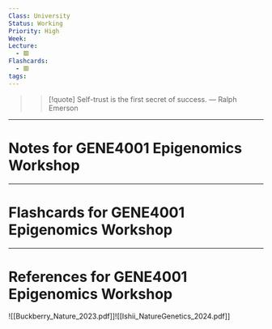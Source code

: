 ```yaml
---
Class: University
Status: Working
Priority: High
Week: 
Lecture:
  - 🟥
Flashcards:
  - 🟥
tags:
---
```

> > [!quote] Self-trust is the first secret of success.
> — Ralph Emerson

---
# Notes for GENE4001 Epigenomics Workshop


---
# Flashcards for GENE4001 Epigenomics Workshop


---
# References for GENE4001 Epigenomics Workshop
![[Buckberry_Nature_2023.pdf]]![[Ishii_NatureGenetics_2024.pdf]]